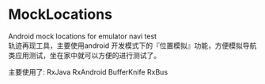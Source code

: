 # MockLocations
Android mock locations for emulator navi test  
轨迹再现工具，主要使用android 开发模式下的『位置模拟』功能，方便模拟导航类应用测试，坐在家中就可以方便的进行测试了。

主要使用了:
RxJava 
RxAndroid
BufferKnife
RxBus